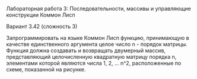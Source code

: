 Лабораторная работа 3: Последовательности, массивы и управляющие конструкции Коммон Лисп

Вариант 3.42 (сложность 3)

Запрограммировать на языке Коммон Лисп функцию, принимающую в качестве единственного аргумента целое число n - порядок матрицы. Функция должна создавать и возвращать двумерный массив, представляющий целочисленную квадратную матрицу порядка n, элементами которой являются числа 1, 2, ... n^2, расположенные по схеме, показанной на рисунке.
